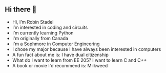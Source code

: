 ## Hi there 👋

<!--
**RobinStadel/RobinStadel** is a ✨ _special_ ✨ repository because its `README.md` (this file) appears on your GitHub profile.

Here are some ideas to get you started:

- 🔭 I’m currently working on ...
- 🌱 I’m currently learning ...
- 👯 I’m looking to collaborate on ...
- 🤔 I’m looking for help with ...
- 💬 Ask me about ...
- 📫 How to reach me: ...
- 😄 Pronouns: ...
- ⚡ Fun fact: ...
-->
- Hi, I’m Robin Stadel
- I’m interested in coding and circuits
- I’m currently learning Python
- I'm originally from Canada
- I'm a Sophmore in Computer Engineering
- I chose my major because I have always been interested in computers
- A fun fact about me is: I have dual citizenship
- What do I want to learn from EE 205?  I want to learn C and C++
- A book or movie I'd recommend is: Milkweed
